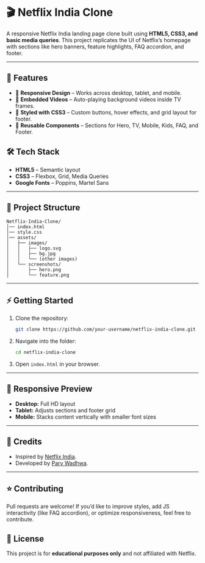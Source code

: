 # 🎬 Netflix India Clone

A responsive Netflix India landing page clone built using **HTML5, CSS3, and basic media queries**.
This project replicates the UI of Netflix’s homepage with sections like hero banners, feature highlights, FAQ accordion, and footer.

---

## 🚀 Features

* 📱 **Responsive Design** – Works across desktop, tablet, and mobile.
* 🎥 **Embedded Videos** – Auto-playing background videos inside TV frames.
* 🎨 **Styled with CSS3** – Custom buttons, hover effects, and grid layout for footer.
* 📂 **Reusable Components** – Sections for Hero, TV, Mobile, Kids, FAQ, and Footer.

## 🛠️ Tech Stack

* **HTML5** – Semantic layout
* **CSS3** – Flexbox, Grid, Media Queries
* **Google Fonts** – Poppins, Martel Sans

---

## 📂 Project Structure

```
Netflix-India-Clone/
│── index.html
│── style.css
│── assets/
│   ├── images/
│   │   ├── logo.svg
│   │   ├── bg.jpg
│   │   └── (other images)
│   └── screenshots/
│       ├── hero.png
│       └── feature.png
```

---

## ⚡ Getting Started

1. Clone the repository:

   ```bash
   git clone https://github.com/your-username/netflix-india-clone.git
   ```

2. Navigate into the folder:

   ```bash
   cd netflix-india-clone
   ```

3. Open `index.html` in your browser.

---

## 📱 Responsive Preview

* **Desktop:** Full HD layout
* **Tablet:** Adjusts sections and footer grid
* **Mobile:** Stacks content vertically with smaller font sizes

---

## 🙌 Credits

* Inspired by [Netflix India](https://www.netflix.com/in/).
* Developed by [Parv Wadhwa](https://github.com/your-username).

---

## ⭐ Contributing

Pull requests are welcome! If you’d like to improve styles, add JS interactivity (like FAQ accordion), or optimize responsiveness, feel free to contribute.


## 📄 License

This project is for **educational purposes only** and not affiliated with Netflix.


